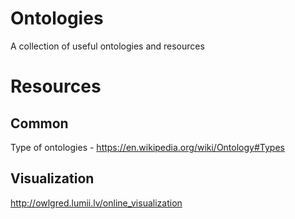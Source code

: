 # Ontologies
A collection of useful ontologies and resources

# Resources

## Common

Type of ontologies - https://en.wikipedia.org/wiki/Ontology#Types

## Visualization

http://owlgred.lumii.lv/online_visualization
